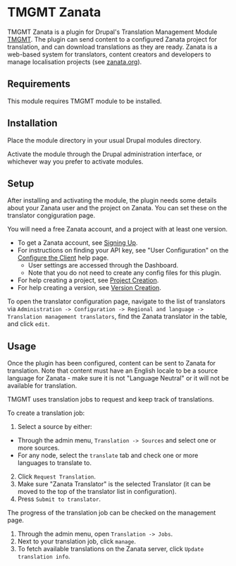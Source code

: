 # TMGMT Zanata

TMGMT Zanata is a plugin for Drupal's Translation Management Module
[TMGMT](https://drupal.org/project/tmgmt). The plugin can send content to a
configured Zanata project for translation, and can download translations as
they are ready. Zanata is a web-based system for translators, content creators
and developers to manage localisation projects
(see [zanata.org](http://zanata.org/)).

## Requirements

This module requires TMGMT module to be installed.


## Installation

Place the module directory in your usual Drupal modules directory.

Activate the module through the Drupal administration interface, or whichever
way you prefer to activate modules.


## Setup

After installing and activating the module, the plugin needs some details about
your Zanata user and the project on Zanata. You can set these on the translator
congiguration page.

You will need a free Zanata account, and a project with at least one version.

 - To get a Zanata account, see [Signing Up](http://zanata.org/help/accounts/sign-up/).
 - For instructions on finding your API key, see "User Configuration" on the
   [Configure the Client](http://zanata.org/help/cli/cli-configuration/) help page.
   - User settings are accessed through the Dashboard.
   - Note that you do not need to create any config files for this plugin.
 - For help creating a project, see [Project Creation](http://zanata.org/help/projects/create-project/).
 - For help creating a version, see [Version Creation](http://zanata.org/help/projects/create-version/).

To open the translator configuration page, navigate to the list of translators
via `Administration -> Configuration -> Regional and language -> Translation management translators`,
find the Zanata translator in the table, and click `edit`.


## Usage

Once the plugin has been configured, content can be sent to Zanata for translation.
Note that content must have an English locale to be a source language for Zanata -
make sure it is not "Language Neutral" or it will not be available for translation.

TMGMT uses translation jobs to request and keep track of translations.

To create a translation job:

 1. Select a source by either:

   - Through the admin menu, `Translation -> Sources` and select one or more sources.
   - For any node, select the `translate` tab and check one or more languages to translate to.

 2. Click `Request Translation`.
 3. Make sure "Zanata Translator" is the selected Translator (it can be moved to the top of the translator list in configuration).
 4. Press `Submit to translator`.

The progress of the translation job can be checked on the management page.

 1. Through the admin menu, open `Translation -> Jobs`.
 2. Next to your translation job, click `manage`.
 3. To fetch available translations on the Zanata server, click `Update translation info`.
